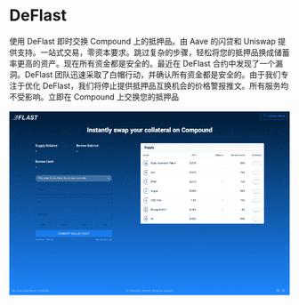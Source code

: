 # DeFlast

使用 DeFlast 即时交换 Compound 上的抵押品。由 Aave 的闪贷和 Uniswap 提供支持。一站式交易，零资本要求。跳过复杂的步骤，轻松将您的抵押品换成储蓄率更高的资产。现在所有资金都是安全的。最近在 DeFlast 合约中发现了一个漏洞。DeFlast 团队迅速采取了白帽行动，并确认所有资金都是安全的。由于我们专注于优化 DeFlast，我们将停止提供抵押品互换机会的价格警报推文。所有服务均不受影响。立即在 Compound 上交换您的抵押品

![1](1.png)
